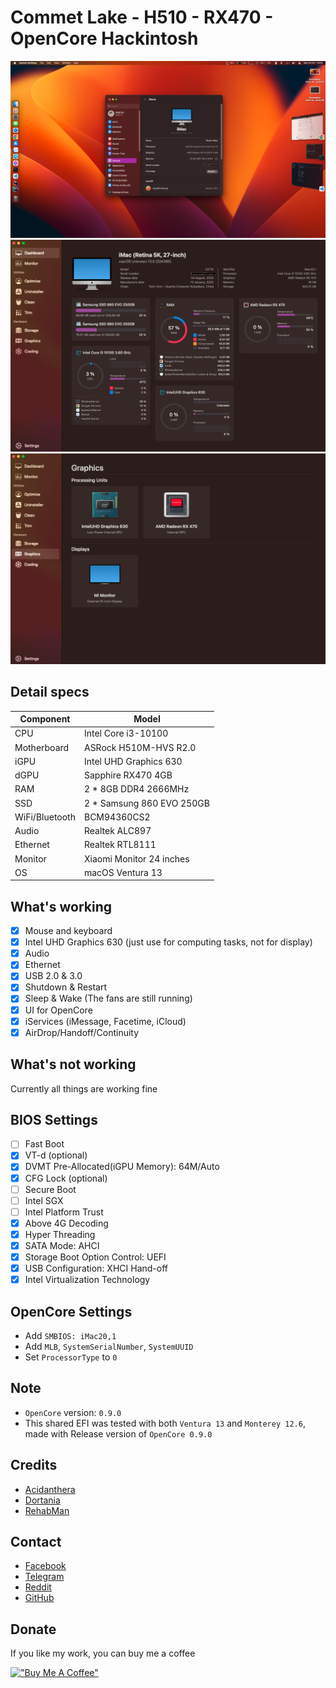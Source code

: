 # Commet Lake - H510 - RX470 - OpenCore Hackintosh

![Overview](./images/image1.png)
![Overview](./images/image2.png)
![Overview](./images/image3.png)

## Detail specs

| Component      | Model                      |
| ---------------| -------------------------- |
| CPU            | Intel Core i3-10100        |
| Motherboard    | ASRock H510M-HVS R2.0      |
| iGPU           | Intel UHD Graphics 630     |
| dGPU           | Sapphire RX470 4GB         |
| RAM            | 2 \* 8GB DDR4 2666MHz      |
| SSD            | 2 \* Samsung 860 EVO 250GB |
| WiFi/Bluetooth | BCM94360CS2                |
| Audio          | Realtek ALC897             |
| Ethernet       | Realtek RTL8111            |
| Monitor        | Xiaomi Monitor 24 inches   |
| OS             | macOS Ventura 13           |

## What's working

- [x] Mouse and keyboard
- [x] Intel UHD Graphics 630 (just use for computing tasks, not for display)
- [x] Audio
- [x] Ethernet
- [x] USB 2.0 & 3.0
- [x] Shutdown & Restart
- [x] Sleep & Wake (The fans are still running)
- [x] UI for OpenCore
- [x] iServices (iMessage, Facetime, iCloud)
- [x] AirDrop/Handoff/Continuity

## What's not working

Currently all things are working fine

## BIOS Settings

- [ ] Fast Boot
- [x] VT-d (optional)
- [x] DVMT Pre-Allocated(iGPU Memory): 64M/Auto
- [x] CFG Lock (optional)
- [ ] Secure Boot
- [ ] Intel SGX
- [ ] Intel Platform Trust
- [x] Above 4G Decoding
- [x] Hyper Threading
- [x] SATA Mode: AHCI
- [x] Storage Boot Option Control: UEFI
- [x] USB Configuration: XHCI Hand-off
- [x] Intel Virtualization Technology

## OpenCore Settings

- Add `SMBIOS: iMac20,1`
- Add `MLB`, `SystemSerialNumber`, `SystemUUID`
- Set `ProcessorType` to `0`

## Note

- `OpenCore` version: `0.9.0`
- This shared EFI was tested with both `Ventura 13` and `Monterey 12.6`, made with Release version of `OpenCore 0.9.0`

## Credits

- [Acidanthera](https://github.com/acidanthera)
- [Dortania](https://dortania.github.io/OpenCore-Install-Guide/)
- [RehabMan](https://github.com/RehabMan)

## Contact

- [Facebook](https://facebook.com/buiducnhat47)
- [Telegram](https://t.me/buiducnhat)
- [Reddit](https://reddit.com/user/gerpann)
- [GitHub](https://github.com/buiducnhat)

## Donate

If you like my work, you can buy me a coffee

[!["Buy Me A Coffee"](https://www.buymeacoffee.com/assets/img/custom_images/orange_img.png)](https://www.buymeacoffee.com/buiducnhat)
